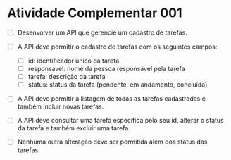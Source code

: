 # Atividade Complementar 001

- [ ] Desenvolver um API que gerencie um cadastro de tarefas.

- [ ] A API deve permitir o cadastro de tarefas com os seguintes campos:
  - [ ] id: identificador único da tarefa
  - [ ] responsavel: nome da pessoa responsável pela tarefa
  - [ ] tarefa: descrição da tarefa
  - [ ] status: status da tarefa (pendente, em andamento, concluída)

- [ ] A API deve permitir a listagem de todas as tarefas cadastradas e também incluir novas tarefas.

- [ ] A API deve consultar uma tarefa específica pelo seu id, alterar o status da tarefa e também excluir uma tarefa.

- [ ] Nenhuma outra alteração deve ser permitida além dos status das tarefas.
